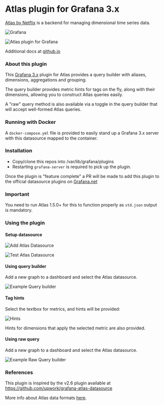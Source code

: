 # Atlas plugin for Grafana 3.x

[Atlas by Netflix](https://github.com/Netflix/atlas) is a backend for managing dimensional time series data.

![Grafana](http://grafana.org/assets/img/logo_new_transparent_200x48.png)

![Atlas plugin for Grafana](https://briangann.github.io/grafana3-atlas-datasource/example-query.png)

Additional docs at [github.io](https://briangann.github.io/grafana3-atlas-datasource)

### About this plugin
This [Grafana 3.x](https://grafana.org) plugin for Atlas provides a query builder with aliases, dimensions, aggregations and grouping.

The query builder provides metric hints for tags on the fly, along with their dimensions, allowing you to construct Atlas queries easily.

A "raw" query method is also available via a toggle in the query builder that will accept well-formed Atlas queries.

### Running with Docker
A ``docker-compose.yml`` file is provided to easily stand up a Grafana 3.x server with this datasource mapped to the container.

### Installation

* Copy/clone this repos into /var/lib/grafana/plugins
* Restarting ``grafana-server`` is required to pick up the plugin.

Once the plugin is "feature complete" a PR will be made to add this plugin to the official datasource plugins on [Grafana.net](http://grafana.net)

### Important
You need to run Atlas 1.5.0+ for this to function properly as ``std.json`` output is mandatory.


### Using the plugin

#### Setup datasource

![Add Atlas Datasource](https://briangann.github.io/grafana3-atlas-datasource/add-datasource.png)

![Test Atlas Datasource](https://briangann.github.io/grafana3-atlas-datasource/test-datasource.png)

#### Using query builder

Add a new graph to a dashboard and select the Atlas datasource.

![Example Query builder ](https://briangann.github.io/grafana3-atlas-datasource/example-query.png)

#### Tag hints

Select the textbox for metrics, and hints will be provided:

![Hints](https://briangann.github.io/grafana3-atlas-datasource/tag-query-hints.png)

Hints for dimensions that apply the selected metric are also provided.

#### Using raw query

Add a new graph to a dashboard and select the Atlas datasource.

![Example Raw Query builder ](https://briangann.github.io/grafana3-atlas-datasource/example-raw-query.png)

### References

This plugin is inspired by the v2.6 plugin available at https://github.com/upwork/grafana-atlas-datasource

More info about Atlas data formats [here](https://github.com/Netflix/atlas/wiki/Output-Formats).
